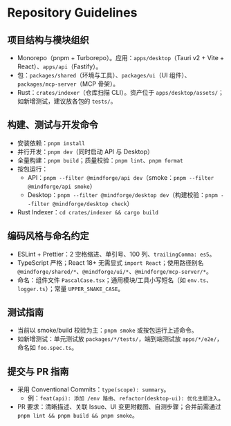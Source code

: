 # Repository Guidelines

## 项目结构与模块组织
- Monorepo（pnpm + Turborepo）。应用：`apps/desktop`（Tauri v2 + Vite + React）、`apps/api`（Fastify）。
- 包：`packages/shared`（环境与工具）、`packages/ui`（UI 组件）、`packages/mcp-server`（MCP 骨架）。
- Rust：`crates/indexer`（仓库扫描 CLI）。资产位于 `apps/desktop/assets/`；如新增测试，建议放各包的 `tests/`。

## 构建、测试与开发命令
- 安装依赖：`pnpm install`
- 并行开发：`pnpm dev`（同时启动 API 与 Desktop）
- 全量构建：`pnpm build`；质量校验：`pnpm lint`、`pnpm format`
- 按包运行：
  - API：`pnpm --filter @mindforge/api dev`（smoke：`pnpm --filter @mindforge/api smoke`）
  - Desktop：`pnpm --filter @mindforge/desktop dev`（构建校验：`pnpm --filter @mindforge/desktop check`）
- Rust Indexer：`cd crates/indexer && cargo build`

## 编码风格与命名约定
- ESLint + Prettier：2 空格缩进、单引号、100 列、`trailingComma: es5`。
- TypeScript 严格；React 18+ 无需显式 `import React`；使用路径别名 `@mindforge/shared/*`、`@mindforge/ui/*`、`@mindforge/mcp-server/*`。
- 命名：组件文件 `PascalCase.tsx`；通用模块/工具小写短名（如 `env.ts`、`logger.ts`）；常量 `UPPER_SNAKE_CASE`。

## 测试指南
- 当前以 smoke/build 校验为主：`pnpm smoke` 或按包运行上述命令。
- 如新增测试：单元测试放 `packages/*/tests/`，端到端测试放 `apps/*/e2e/`，命名如 `foo.spec.ts`。

## 提交与 PR 指南
- 采用 Conventional Commits：`type(scope): summary`。
  - 例：`feat(api): 添加 /env 路由`、`refactor(desktop-ui): 优化主题注入`。
- PR 要求：清晰描述、关联 Issue、UI 变更附截图、自测步骤；合并前需通过 `pnpm lint && pnpm build && pnpm smoke`。

